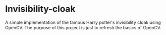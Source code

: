 # Invisibility-cloak
A simple implementation of the famous Harry potter's invisibility cloak using OpenCV. The purpose of this project is just to refresh the basics of OpenCV. 
